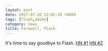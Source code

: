 ```yaml
---
layout: post
date: 2017-07-26 22:02:20 +0800
tags: [flash,adobe]
category: news
title: Farewell, Flash
---
```


It's time to say goodbye to Flash.
[HN #1](https://news.ycombinator.com/item?id=14848786)
[HN #2](https://news.ycombinator.com/item?id=14854618)
